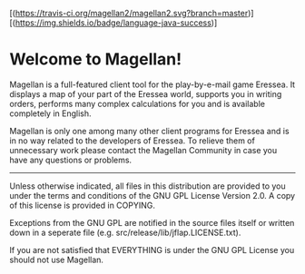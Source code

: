 [(https://travis-ci.org/magellan2/magellan2.svg?branch=master)]
[(https://img.shields.io/badge/language-java-success)]

# Welcome to Magellan!

Magellan is a full-featured client tool for the play-by-e-mail
game Eressea. It displays a map of your part of the Eressea
world, supports you in writing orders, performs many complex
calculations for you and is available completely in English.

Magellan is only one among many other client programs for 
Eressea and is in no way related to the developers of Eressea.
To relieve them of unnecessary work please contact the Magellan
Community in case you have any questions or problems.

---

Unless otherwise indicated, all files in this distribution are
provided to you under the terms and conditions of the GNU GPL
License Version 2.0. A copy of this license is provided in
COPYING.

Exceptions from the GNU GPL  are notified in the source files
itself or written down in a seperate file (e.g. 
src/release/lib/jflap.LICENSE.txt).

If you are not satisfied that EVERYTHING is under the GNU GPL 
License you should not use Magellan.
